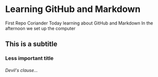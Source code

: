 # Learning GitHub and Markdown
First Repo Coriander
Today learning about GitHub and Markdown
In the afternoon we set up the computer

## This is a subtitle 

### Less important title

###### Devil's clause...


